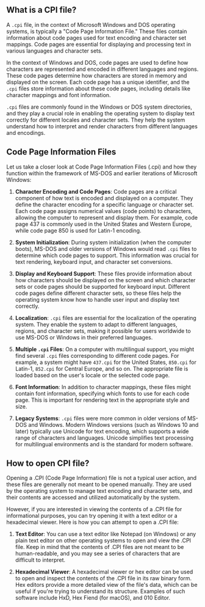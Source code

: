 ## What is a CPI file?

A `.cpi` file, in the context of Microsoft Windows and DOS operating systems, is typically a "Code Page Information File." These files contain information about code pages used for text encoding and character set mappings. Code pages are essential for displaying and processing text in various languages and character sets.

In the context of Windows and DOS, code pages are used to define how characters are represented and encoded in different languages and regions. These code pages determine how characters are stored in memory and displayed on the screen. Each code page has a unique identifier, and the `.cpi` files store information about these code pages, including details like character mappings and font information.

`.cpi` files are commonly found in the Windows or DOS system directories, and they play a crucial role in enabling the operating system to display text correctly for different locales and character sets. They help the system understand how to interpret and render characters from different languages and encodings.

## Code Page Information Files

Let us take a closer look at Code Page Information Files (.cpi) and how they function within the framework of MS-DOS and earlier iterations of Microsoft Windows:

1.  **Character Encoding and Code Pages**: Code pages are a critical component of how text is encoded and displayed on a computer. They define the character encoding for a specific language or character set. Each code page assigns numerical values (code points) to characters, allowing the computer to represent and display them. For example, code page 437 is commonly used in the United States and Western Europe, while code page 850 is used for Latin-1 encoding.
    
2.  **System Initialization**: During system initialization (when the computer boots), MS-DOS and older versions of Windows would read `.cpi` files to determine which code pages to support. This information was crucial for text rendering, keyboard input, and character set conversions.
    
3.  **Display and Keyboard Support**: These files provide information about how characters should be displayed on the screen and which character sets or code pages should be supported for keyboard input. Different code pages define different character sets, so these files help the operating system know how to handle user input and display text correctly.
    
4.  **Localization**: `.cpi` files are essential for the localization of the operating system. They enable the system to adapt to different languages, regions, and character sets, making it possible for users worldwide to use MS-DOS or Windows in their preferred languages.
    
5.  **Multiple `.cpi` Files**: On a computer with multilingual support, you might find several `.cpi` files corresponding to different code pages. For example, a system might have `437.cpi` for the United States, `850.cpi` for Latin-1, `852.cpi` for Central Europe, and so on. The appropriate file is loaded based on the user's locale or the selected code page.
    
6.  **Font Information**: In addition to character mappings, these files might contain font information, specifying which fonts to use for each code page. This is important for rendering text in the appropriate style and size.
    
7.  **Legacy Systems**: `.cpi` files were more common in older versions of MS-DOS and Windows. Modern Windows versions (such as Windows 10 and later) typically use Unicode for text encoding, which supports a wide range of characters and languages. Unicode simplifies text processing for multilingual environments and is the standard for modern software.

## How to open CPI file?

Opening a .CPI (Code Page Information) file is not a typical user action, and these files are generally not meant to be opened manually. They are used by the operating system to manage text encoding and character sets, and their contents are accessed and utilized automatically by the system.

However, if you are interested in viewing the contents of a .CPI file for informational purposes, you can try opening it with a text editor or a hexadecimal viewer. Here is how you can attempt to open a .CPI file:

1.  **Text Editor**: You can use a text editor like Notepad (on Windows) or any plain text editor on other operating systems to open and view the .CPI file. Keep in mind that the contents of .CPI files are not meant to be human-readable, and you may see a series of characters that are difficult to interpret.
    
2.  **Hexadecimal Viewer**: A hexadecimal viewer or hex editor can be used to open and inspect the contents of the .CPI file in its raw binary form. Hex editors provide a more detailed view of the file's data, which can be useful if you're trying to understand its structure. Examples of such software include HxD, Hex Fiend (for macOS), and 010 Editor.

